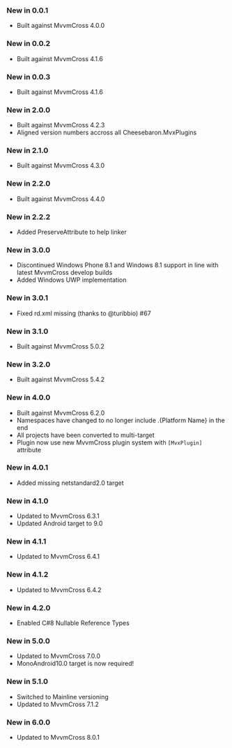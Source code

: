 ### New in 0.0.1

* Built against MvvmCross 4.0.0

### New in 0.0.2

* Built against MvvmCross 4.1.6

### New in 0.0.3

* Built against MvvmCross 4.1.6

### New in 2.0.0

* Built against MvvmCross 4.2.3
* Aligned version numbers accross all Cheesebaron.MvxPlugins

### New in 2.1.0

* Built against MvvmCross 4.3.0

### New in 2.2.0

* Built against MvvmCross 4.4.0

### New in 2.2.2

* Added PreserveAttribute to help linker

### New in 3.0.0

* Discontinued Windows Phone 8.1 and Windows 8.1 support in line with latest MvvmCross develop builds
* Added Windows UWP implementation

### New in 3.0.1

* Fixed rd.xml missing (thanks to @turibbio) #67

### New in 3.1.0

* Built against MvvmCross 5.0.2

### New in 3.2.0

* Built against MvvmCross 5.4.2

### New in 4.0.0

* Built against MvvmCross 6.2.0
* Namespaces have changed to no longer include .{Platform Name} in the end
* All projects have been converted to multi-target
* Plugin now use new MvvmCross plugin system with `[MvxPlugin]` attribute

### New in 4.0.1

* Added missing netstandard2.0 target

### New in 4.1.0

* Updated to MvvmCross 6.3.1
* Updated Android target to 9.0

### New in 4.1.1

* Updated to MvvmCross 6.4.1

### New in 4.1.2

* Updated to MvvmCross 6.4.2

### New in 4.2.0

* Enabled C#8 Nullable Reference Types

### New in 5.0.0

* Updated to MvvmCross 7.0.0
* MonoAndroid10.0 target is now required!

### New in 5.1.0

* Switched to Mainline versioning
* Updated to MvvmCross 7.1.2

### New in 6.0.0

* Updated to MvvmCross 8.0.1